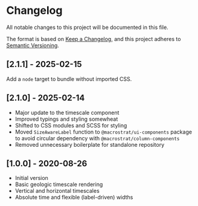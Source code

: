 # Changelog

All notable changes to this project will be documented in this file.

The format is based on [Keep a Changelog](https://keepachangelog.com/en/1.0.0/),
and this project adheres to
[Semantic Versioning](https://semver.org/spec/v2.0.0.html).

## [2.1.1] - 2025-02-15

Add a `node` target to bundle without imported CSS.

## [2.1.0] - 2025-02-14

- Major update to the timescale component
- Improved typings and styling somewheat
- Shifted to CSS modules and SCSS for styling
- Moved `SizeAwareLabel` function to `@macrostrat/ui-components` package to
  avoid circular dependency with `@macrostrat/column-components`
- Removed unnecessary boilerplate for standalone repository

## [1.0.0] - 2020-08-26

- Initial version
- Basic geologic timescale rendering
- Vertical and horizontal timescales
- Absolute time and flexible (label-driven) widths

